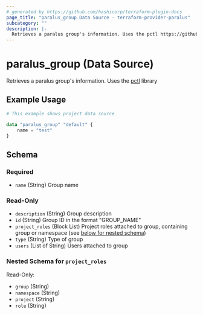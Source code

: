```yaml
---
# generated by https://github.com/hashicorp/terraform-plugin-docs
page_title: "paralus_group Data Source - terraform-provider-paralus"
subcategory: ""
description: |-
  Retrieves a paralus group's information. Uses the pctl https://github.com/paralus/cli library
---
```


# paralus_group (Data Source)

Retrieves a paralus group's information. Uses the [pctl](https://github.com/paralus/cli) library

## Example Usage

```terraform
# This example shows project data source

data "paralus_group" "default" {
    name = "test"
}
```

<!-- schema generated by tfplugindocs -->
## Schema

### Required

- `name` (String) Group name

### Read-Only

- `description` (String) Group description
- `id` (String) Group ID in the format "GROUP_NAME"
- `project_roles` (Block List) Project roles attached to group, containing group or namespace (see [below for nested schema](#nestedblock--project_roles))
- `type` (String) Type of group
- `users` (List of String) Users attached to group

<a id="nestedblock--project_roles"></a>
### Nested Schema for `project_roles`

Read-Only:

- `group` (String)
- `namespace` (String)
- `project` (String)
- `role` (String)


